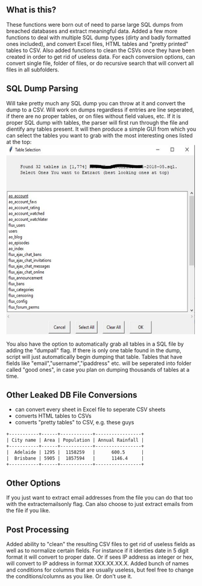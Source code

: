 What is this?
-------------
These functions were born out of need to parse large SQL dumps from breached databases and extract meaningful data. Added a few more functions to deal with multiple SQL dump types (dirty and badly formatted ones included), and convert Excel files, HTML tables and "pretty printed" tables to CSV. Also added functions to clean the CSVs once they have been created in order to get rid of useless data.
For each conversion options, can convert single file, folder of files, or do recursive search that will convert all files in all subfolders.

SQL Dump Parsing
-------------
Will take pretty much any SQL dump you can throw at it and convert the dump to a CSV. Will work on dumps regardless if entries are line seperated, if there are no proper tables, or on files without field values, etc.
If it is proper SQL dump with tables, the parser will first run through the file and dientify any tables present. It will then produce a simple GUI from which you can select the tables you want to grab with the most interesting ones listed at the top:
&emsp;<br><img src="./window.JPG" width="500" height="500" />

<p>You also have the option to automatically grab all tables in a SQL file by adding the "dumpall" flag. If there is only one table found in the dump, script will just automatically begin dumping that table. 
Tables that have fields like "email","username","ipaddress" etc. will be seperated into folder called "good ones", in case you plan on dumping thousands of tables at a time.

Other Leaked DB File Conversions
-------------
* can convert every sheet in Excel file to seperate CSV sheets
* converts HTML tables to CSVs
* converts "pretty tables" to CSV, e.g. these guys
```
+-----------+------+------------+-----------------+
| City name | Area | Population | Annual Rainfall |
+-----------+------+------------+-----------------+
|  Adelaide | 1295 |  1158259   |      600.5      |
|  Brisbane | 5905 |  1857594   |      1146.4     |
+-----------+------+------------+-----------------+
```

Other Options
-------------
If you just want to extract email addresses from the file you can do that too with the extractemailsonly flag.
Can also choose to just extract emails from the file if you like.

Post Processing
-------------
Added ability to "clean" the resulting CSV files to get rid of useless fields as well as to normalize certain fields. For instance if it identies date in 5 digit format it will convert to proper date. Or if sees IP address as integer or hex, will convert to IP address in format XXX.XX.XX.X.
Added bunch of names and conditions for columns that are usually useless, but feel free to change the conditions/columns as you like. Or don't use it.

